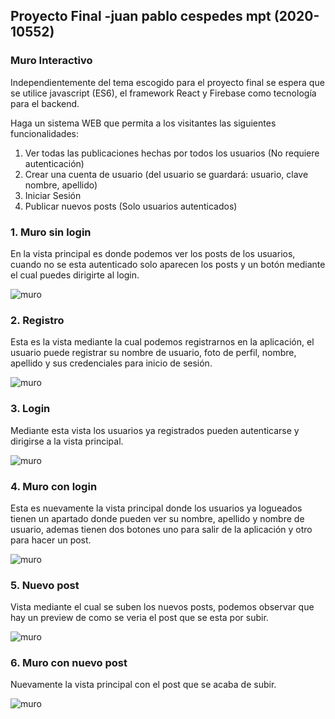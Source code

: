 ## Proyecto Final -juan pablo cespedes mpt (2020-10552)

### Muro Interactivo

Independientemente del tema escogido para el proyecto final se espera que se utilice javascript
(ES6), el framework React y Firebase como tecnología para el backend.

Haga un sistema WEB que permita a los visitantes las siguientes funcionalidades:

1. Ver todas las publicaciones hechas por todos los usuarios (No requiere autenticación)
2. Crear una cuenta de usuario (del usuario se guardará: usuario, clave nombre, apellido)
3. Iniciar Sesión
4. Publicar nuevos posts (Solo usuarios autenticados)

### 1. Muro sin login

En la vista principal es donde podemos ver los posts de los usuarios, cuando no se esta autenticado solo aparecen los posts y un botón mediante el cual puedes dirigirte al login.

![muro](./public/img/Muro-not-loging.png)

### 2. Registro

Esta es la vista mediante la cual podemos registrarnos en la aplicación, el usuario puede registrar su nombre de usuario, foto de perfil, nombre, apellido y sus credenciales para inicio de sesión.

![muro](./public/img/Registro.png)

### 3. Login

Mediante esta vista los usuarios ya registrados pueden autenticarse y dirigirse a la vista principal.

![muro](./public/img/Login.png)

### 4. Muro con login

Esta es nuevamente la vista principal donde los usuarios ya logueados tienen un apartado donde pueden ver su nombre, apellido y nombre de usuario, ademas tienen dos botones uno para salir de la aplicación y otro para hacer un post.

![muro](./public/img/Muro-login.png)

### 5. Nuevo post

Vista mediante el cual se suben los nuevos posts, podemos observar que hay un preview de como se veria el post que se esta por subir.

![muro](./public/img/New-post.png)

### 6. Muro con nuevo post

Nuevamente la vista principal con el post que se acaba de subir.

![muro](./public/img/Muro-new-post.png)